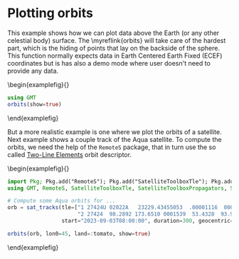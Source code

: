# Plotting orbits

This example shows how we can plot data above the Earth (or any other celestial body) surface.
The \myreflink{orbits} will take care of the hardest part, which is the hiding of points that lay
on the backside of the sphere. This function normally expects data in Earth Centered Earth Fixed
(ECEF) coordinates but is has also a demo mode where user doesn't need to provide any data.

\begin{examplefig}{}
```julia
using GMT
orbits(show=true)
```
\end{examplefig}

But a more realistic example is one where we plot the orbits of a satellite. Next example shows
a couple track of the Aqua satellite. To compute the orbits, we need the help of the ``RemoteS`` package,
that in turn use the so called [Two-Line Elements](https://en.wikipedia.org/wiki/Two-line_element_set)
orbit descriptor.

\begin{examplefig}{}
```julia
import Pkg; Pkg.add("RemoteS"); Pkg.add("SatelliteToolboxTle"); Pkg.add("SatelliteToolboxPropagators"); Pkg.add("SatelliteToolboxTransformations"); # Hide
using GMT, RemoteS, SatelliteToolboxTle, SatelliteToolboxPropagators, SatelliteToolboxTransformations

# Compute some Aqua orbits for ... 
orb = sat_tracks(tle=["1 27424U 02022A   23229.43455053  .00001116  00000-0  25175-3 0  9994";
                      "2 27424  98.2892 173.6510 0001539  53.4328  93.9112 14.58243961132289"],
                 start="2023-09-03T08:00:00", duration=300, geocentric=true);

orbits(orb, lon0=45, land=:tomato, show=true)
```
\end{examplefig}

